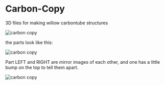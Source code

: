 # Carbon-Copy
 3D files for making willow carbontube structures


![carbon copy](https://hungry-archimedes-73118b.netlify.com/works/carbon-copy/carbon-copy-7--plummer-fernandez.jpg)

the parts look like this:

![carbon copy](https://hungry-archimedes-73118b.netlify.com/works/carbon-copy/carbon-copy-10--plummer-fernandez.png
)

Part LEFT and RIGHT are mirror images of each other, and one has a little bump on the top to tell them apart. 



![carbon copy](https://hungry-archimedes-73118b.netlify.com/works/carbon-copy/carbon-copy-1--plummer-fernandez.jpg)